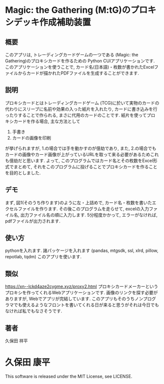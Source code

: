 Magic: the Gathering (M:tG)のプロキシデッキ作成補助装置
====
## 概要
このアプリは, トレーディングカードゲームの一つである (Magic: the Gathering)のプロキシカードを作るための Python CUIアプリケーションです. このアプリケーションを使うことで, カード名(日本語)・枚数が書かれたExcelファイルからカードが描かれたPDFファイルを生成することができます.

## 説明
プロキシカードとはトレーディングカードゲーム (TCG)に於いて実物のカードの代わりにスリーブに名前や効果の入った紙片を入れたり, カードに書き込みを行ったりすることで作られる, まさに代用のカードのことです. 紙片を使ってプロキシカードを作る場合, 主な方法として
1. 手書き
2. カードの画像を印刷

が挙げられますが, 1.の場合では手を動かすのが億劫であり, また, 2.の場合でもカードの画像やカード画像が上がっているURLを取って来る必要があるためこれも億劫だと思います. よって, このプログラムではカード名とその枚数をExcel形式でまとめて, それをこのプログラムに投げることでプロキシカードを作ることを目的としました. 
## デモ
まず, 図1(そのうち作ります)のように左・上詰めで, カード名・枚数を書いたエクセルファイルを作ります. その後このプログラムを走らせて, excelの入力ファイル名, 出力ファイル名の順に入力します. 5分程度かかって, エラーがなければ, pdfファイルが出力されます.

## 使い方
pythonを入れます.
諸パッケージを入れます (pandas, mtgsdk, ssl, xlrd, pillow, repotlab, tqdm)
このアプリを使います.

## 類似
https://xn--lckd4aze2cygme.xyz/proxy2.html
プロキシカードメーカーというプロキシを作ってくれるWebアプリケーションです. 画像のリンクを探す必要がありますが, Webでアプリが完結しています. このアプリもそのうちノンプログラマでも使えるようなフロントを書いてくれる日が来ると思うがそれは今日でもなければ私でもなさそうです. 
## 著者
久保田 祥平

久保田 康平
===
This software is released under the MIT License, see LICENSE.